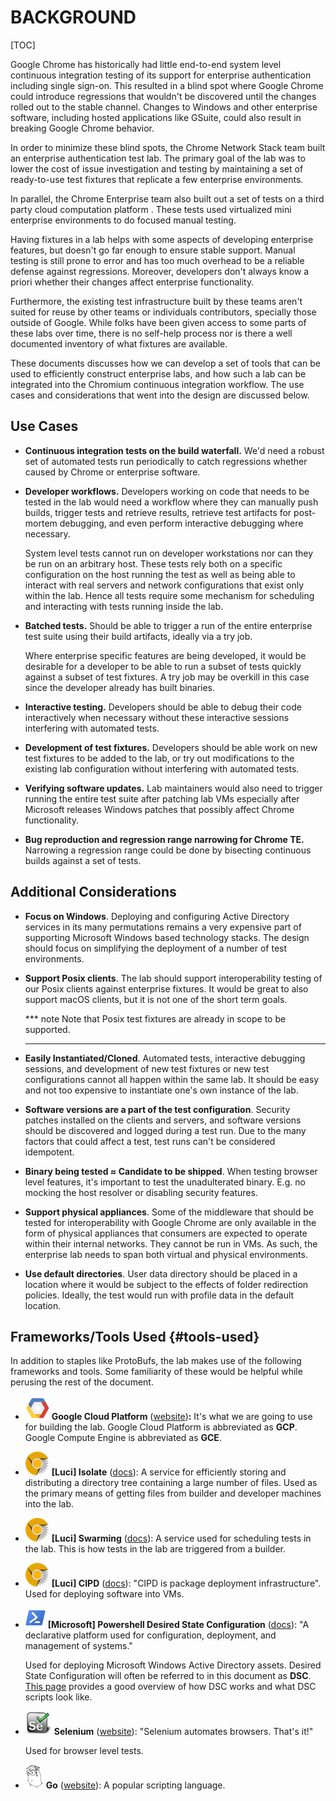# BACKGROUND

[TOC]

Google Chrome has historically had little end-to-end system level continuous
integration testing of its support for enterprise authentication including
single sign-on. This resulted in a blind spot where Google Chrome could
introduce regressions that wouldn't be discovered until the changes rolled out
to the stable channel. Changes to Windows and other enterprise software,
including hosted applications like GSuite, could also result in breaking Google
Chrome behavior.

In order to minimize these blind spots, the Chrome Network Stack team built an
enterprise authentication test lab. The primary goal of the lab was to lower the
cost of issue investigation and testing by maintaining a set of ready-to-use
test fixtures that replicate a few enterprise environments.

In parallel, the Chrome Enterprise team also built out a set of tests on a third
party cloud computation platform . These tests used virtualized mini enterprise
environments to do focused manual testing.

Having fixtures in a lab helps with some aspects of developing enterprise
features, but doesn't go far enough to ensure stable support. Manual testing is
still prone to error and has too much overhead to be a reliable defense against
regressions. Moreover, developers don't always know a priori whether their
changes affect enterprise functionality.

Furthermore, the existing test infrastructure built by these teams aren't suited
for reuse by other teams or individuals contributors, specially those outside of
Google. While folks have been given access to some parts of these labs over
time, there is no self-help process nor is there a well documented inventory of
what fixtures are available.

These documents discusses how we can develop a set of tools that can be used to
efficiently construct enterprise labs, and how such a lab can be integrated into
the Chromium continuous integration workflow. The use cases and considerations
that went into the design are discussed below.


## Use Cases


*   **Continuous integration tests on the build waterfall.** We'd need a robust
    set of automated tests run periodically to catch regressions whether caused
    by Chrome or enterprise software.

*   **Developer workflows.** Developers working on code that needs to be tested
    in the lab would need a workflow where they can manually push builds,
    trigger tests and retrieve results, retrieve test artifacts for post-mortem
    debugging, and even perform interactive debugging where necessary.

    System level tests cannot run on developer workstations nor can they be run
    on an arbitrary host. These tests rely both on a specific configuration on
    the host running the test as well as being able to interact with real
    servers and network configurations that exist only within the lab. Hence all
    tests require some mechanism for scheduling and interacting with tests
    running inside the lab.

*   **Batched tests.** Should be able to trigger a run of the entire enterprise
    test suite using their build artifacts, ideally via a try job.

    Where enterprise specific features are being developed, it would be
    desirable for a developer to be able to run a subset of tests quickly
    against a subset of test fixtures. A try job may be overkill in this case
    since the developer already has built binaries.

*   **Interactive testing.** Developers should be able to debug their code
    interactively when necessary without these interactive sessions interfering
    with automated tests.

*   **Development of test fixtures.** Developers should be able work on new test
    fixtures to be added to the lab, or try out modifications to the existing
    lab configuration without interfering with automated tests.

*   **Verifying software updates.** Lab maintainers would also need to trigger
    running the entire test suite after patching lab VMs especially after
    Microsoft releases Windows patches that possibly affect Chrome
    functionality.

*   **Bug reproduction and regression range narrowing for Chrome TE.** Narrowing
    a regression range could be done by bisecting continuous builds against a
    set of tests.


## Additional Considerations


*   **Focus on Windows**. Deploying and configuring Active Directory services in
    its many permutations remains a very expensive part of supporting Microsoft
    Windows based technology stacks. The design should focus on simplifying the
    deployment of a number of test environments.

*   **Support Posix clients**. The lab should support interoperability testing
    of our Posix clients against enterprise fixtures. It would be great to also
    support macOS clients, but it is not one of the short term goals.

    *** note
    Note that Posix test fixtures are already in scope to be supported.
    ***

*   **Easily Instantiated/Cloned**. Automated tests, interactive debugging
    sessions, and development of new test fixtures or new test configurations
    cannot all happen within the same lab. It should be easy and not too
    expensive to instantiate one's own instance of the lab.

*   **Software versions are a part of the test configuration**. Security patches
    installed on the clients and servers, and software versions should be
    discovered and logged during a test run. Due to the many factors that could
    affect a test, test runs can't be considered idempotent.

*   **Binary being tested ≈ Candidate to be shipped**. When testing browser
    level features, it's important to test the unadulterated binary. E.g. no
    mocking the host resolver or disabling security features.

*   **Support physical appliances**. Some of the middleware that should be
    tested for interoperability with Google Chrome are only available in the
    form of physical appliances that consumers are expected to operate within
    their internal networks. They cannot be run in VMs. As such, the enterprise
    lab needs to span both virtual and physical environments.

*   **Use default directories**. User data directory should be placed in a
    location where it would be subject to the effects of folder redirection
    policies. Ideally, the test would run with profile data in the default
    location.


## Frameworks/Tools Used                                         {#tools-used}

In addition to staples like ProtoBufs, the lab makes use of the following
frameworks and tools. Some familiarity of these would be helpful while perusing
the rest of the document.

*   ![Google Cloud Platform](images/Chrome-Enterprise0.png) **Google Cloud
    Platform** ([website](https://cloud.google.com/))**:** It's what we are
    going to use for building the lab. Google Cloud Platform is abbreviated as
    **GCP**. Google Compute Engine is abbreviated as **GCE**.

*   ![Luci Isolate](images/Chrome-Enterprise1.png) **[Luci] Isolate**
    ([docs](https://github.com/luci/luci-py/blob/master/appengine/isolate/doc/Design.md)):
    A service for efficiently storing and distributing a directory tree
    containing a large number of files. Used as the primary means of getting
    files from builder and developer machines into the lab.

*   ![Luci Swarming](images/Chrome-Enterprise2.png) **[Luci] Swarming**
    ([docs](https://github.com/luci/luci-py/blob/master/appengine/swarming/doc/Design.md)):
    A service used for scheduling tests in the lab. This is how tests in the lab
    are triggered from a builder.

*   ![Luci CIPD](images/Chrome-Enterprise3.png) **[Luci] CIPD**
    ([docs](https://github.com/luci/luci-go/blob/master/cipd/README.md)): "CIPD
    is package deployment infrastructure". Used for deploying software into VMs.

*   ![PowerShell](images/Chrome-Enterprise4.png) **[Microsoft] Powershell
    Desired State Configuration**
    ([docs](https://msdn.microsoft.com/en-us/powershell/dsc/overview)): "A
    declarative platform used for configuration, deployment, and management of
    systems."

    Used for deploying Microsoft Windows Active Directory assets. Desired State
    Configuration will often be referred to in this document as **DSC**. [This
    page](https://msdn.microsoft.com/en-us/powershell/dsc/dscforengineers)
    provides a good overview of how DSC works and what DSC scripts look like.

*   ![Selenium](images/Chrome-Enterprise5.png) **Selenium**
    ([website](http://www.seleniumhq.org/)): "Selenium automates browsers.
    That's it!"

    Used for browser level tests.

*   ![Go](images/Chrome-Enterprise6.png) **Go**
    ([website](https://golang.org/)): A popular scripting language.

<!-- INSERT-INDEX -->
<!-- BEGIN-INDEX -->
<!--
Index of tags used throughout the documentation. This list lives in
//docs/index.md and should be included in all documents that depend on these
tags. Whenever the list changes, run the following command:

   ./update-index.sh

This will replace any line containing the string 'INSERT-INDEX' with the
contents of this file. It'll also remove everything  between the BEGIN-INDEX,
END-INDEX block. So each time the script is run it'll replace the index with the
latest version.
-->

[ASSET MANIFEST]: design-summary.md#asset-manifest
[Additional Considerations]: background.md#additional-considerations
[Asset Description Schema]: schema-guidelines.md
[Background]: background.md
[Bootstrapping]: bootstrapping.md
[Concepts]: design-summary.md#concepts
[DEPLOYER]: design-summary.md#deployer
[Deployment Details]: deployment.md
[Deploying Scripted Assets]: deployment.md#deploying-scripted-assets
[Design]: design-summary.md
[Frameworks/Tools Used]: background.md#tools-used
[GREETER]: design-summary.md#greeter
[Google Services]: google-services.md
[HOST ENVIRONMENT]: design-summary.md#host-environment
[HOST TEST RUNNER]: design-summary.md#host-test-runner
[ISOLATE]: design-summary.md#isolate
[Integration With Chromium Waterfall]: chrome-ci-integration.md
[Objective]: design-summary.md#objective
[On-Premise Fixtures]: on-premise-fixtures.md
[Private Google Compute Images]: private-images.md
[SYSTEM TEST RUNNER]: design-summary.md#system-test-runner
[Scalability]: scalability.md
[Source Locations]: source-locations.md
[TEST HOST]: design-summary.md#test-host
[TEST]: design-summary.md#test
[The Product]: design-summary.md#the-product
[Use Cases]: background.md#use-cases
[Workflows]: workflows.md
[cel_bot]: design-summary.md#cel_bot
[cel_py]: design-summary.md#cel_py

<!-- END-INDEX -->

